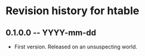 # Revision history for htable

## 0.1.0.0 -- YYYY-mm-dd

* First version. Released on an unsuspecting world.
